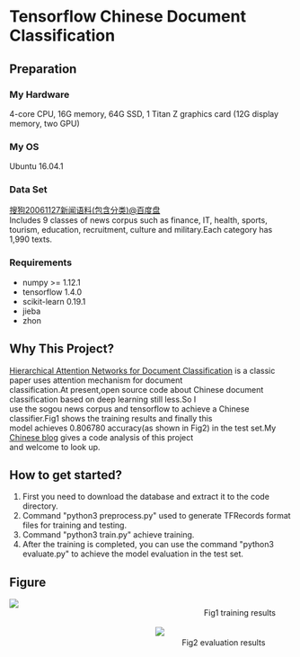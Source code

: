 # Tensorflow Chinese Document Classification
## Preparation
### My Hardware
4-core CPU, 16G memory, 64G SSD, 1 Titan Z graphics card (12G display memory, two GPU)
### My OS
Ubuntu 16.04.1
### Data Set
[搜狗20061127新闻语料(包含分类)@百度盘](https://pan.baidu.com/s/1bnhXX6Z)<br> 
Includes 9 classes of news corpus such as finance, IT, health, sports, tourism, education, recruitment, culture and military.Each category has 1,990 texts.
### Requirements
* numpy >= 1.12.1<br>
* tensorflow 1.4.0<br>
* scikit-learn 0.19.1<br>
* jieba<br>
* zhon
## Why This Project?
[Hierarchical Attention Networks for Document Classification](http://www.aclweb.org/anthology/N16-1174) is a classic paper uses attention mechanism for document<br> classification.At present,open source code about Chinese document classification based on deep learning still less.So I<br> use the sogou news corpus and tensorflow to achieve a Chinese classifier.Fig1 shows the training results and finally this<br> model achieves 0.806780 accuracy(as shown in Fig2) in the test set.My [Chinese blog](http://blog.yeliangli.com/nlp/%E5%9F%BA%E4%BA%8E%E6%B7%B1%E5%BA%A6%E5%AD%A6%E4%B9%A0attention%E6%9C%BA%E5%88%B6%E7%9A%84%E4%B8%AD%E6%96%87%E6%96%87%E6%9C%AC%E5%88%86%E7%B1%BB%E4%BB%A3%E7%A0%81%E5%AE%9E%E7%8E%B0.html) gives a code analysis of this project <br>and welcome to look up.
## How to get started?
1. First you need to download the database and extract it to the code directory.<br>
2. Command "python3 preprocess.py" used to generate TFRecords format files for training and testing.<br>
3. Command "python3 train.py" achieve training.<br>
4. After the training is completed, you can use the command "python3 evaluate.py" to achieve the model evaluation in the
  test set.
## Figure
![](https://github.com/YeliangLi/tensorflow-Chinese-document-classification/raw/master/picture/trainingResults.png)<br>
&nbsp;&nbsp; &nbsp;&nbsp;&nbsp;&nbsp;&nbsp;&nbsp;&nbsp;&nbsp; &nbsp;&nbsp;&nbsp;&nbsp;&nbsp;&nbsp;&nbsp;&nbsp;&nbsp; &nbsp;&nbsp;&nbsp;&nbsp;&nbsp;&nbsp;&nbsp;&nbsp; &nbsp;&nbsp;&nbsp;&nbsp;&nbsp;&nbsp;&nbsp;&nbsp;&nbsp; &nbsp;&nbsp;&nbsp;&nbsp;&nbsp;&nbsp;&nbsp;&nbsp; &nbsp;&nbsp;&nbsp;&nbsp;&nbsp;&nbsp;&nbsp;&nbsp;&nbsp; &nbsp;&nbsp;&nbsp;&nbsp;&nbsp;&nbsp;&nbsp;&nbsp; &nbsp;&nbsp;&nbsp;&nbsp;&nbsp;&nbsp;&nbsp;&nbsp;&nbsp; &nbsp;&nbsp;&nbsp;&nbsp;&nbsp;&nbsp;&nbsp;&nbsp; Fig1 training results<br><br>
&nbsp;&nbsp; &nbsp;&nbsp;&nbsp;&nbsp;&nbsp;&nbsp;&nbsp;&nbsp; &nbsp;&nbsp;&nbsp;&nbsp;&nbsp;&nbsp;&nbsp;&nbsp;&nbsp; &nbsp;&nbsp; &nbsp;&nbsp;&nbsp;&nbsp;&nbsp;&nbsp;&nbsp;&nbsp; &nbsp;&nbsp;&nbsp;&nbsp;&nbsp;&nbsp;&nbsp;&nbsp;&nbsp; &nbsp;&nbsp; &nbsp;&nbsp;&nbsp;&nbsp;&nbsp;&nbsp;&nbsp;&nbsp; &nbsp;&nbsp;&nbsp;&nbsp;&nbsp;&nbsp;&nbsp;&nbsp;&nbsp; 
![](https://github.com/YeliangLi/tensorflow-Chinese-document-classification/raw/master/picture/evaluationResult.png)<br>
&nbsp;&nbsp; &nbsp;&nbsp;&nbsp;&nbsp;&nbsp;&nbsp;&nbsp;&nbsp; &nbsp;&nbsp;&nbsp;&nbsp;&nbsp;&nbsp;&nbsp;&nbsp;&nbsp; &nbsp;&nbsp; &nbsp;&nbsp;&nbsp;&nbsp;&nbsp;&nbsp;&nbsp;&nbsp; &nbsp;&nbsp;&nbsp;&nbsp;&nbsp;&nbsp;&nbsp;&nbsp;&nbsp; &nbsp;&nbsp; &nbsp;&nbsp;&nbsp;&nbsp;&nbsp;&nbsp;&nbsp;&nbsp; &nbsp;&nbsp;&nbsp;&nbsp;&nbsp;&nbsp;&nbsp;&nbsp;&nbsp;&nbsp;&nbsp;&nbsp;&nbsp;&nbsp;&nbsp;&nbsp;&nbsp;&nbsp;&nbsp;&nbsp;&nbsp;
Fig2 evaluation results
                                  
